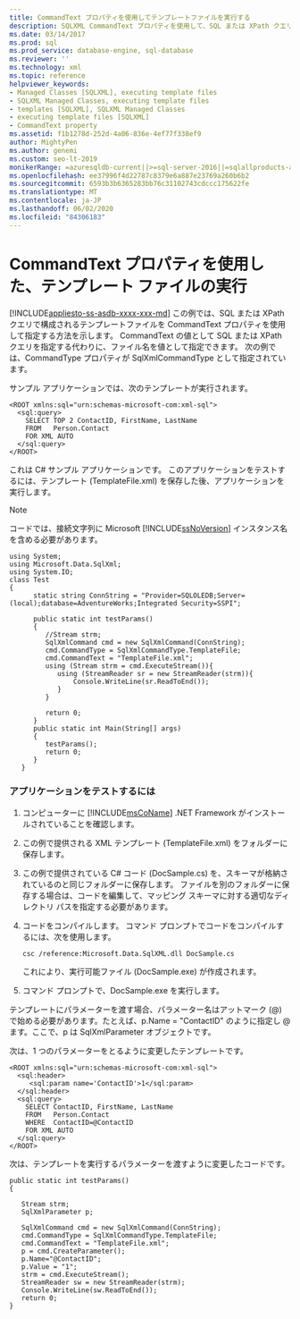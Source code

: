 ```yaml
---
title: CommandText プロパティを使用してテンプレートファイルを実行する
description: SQLXML CommandText プロパティを使用して、SQL または XPath クエリを含むテンプレートファイルの名前を指定する方法の例を示します。
ms.date: 03/14/2017
ms.prod: sql
ms.prod_service: database-engine, sql-database
ms.reviewer: ''
ms.technology: xml
ms.topic: reference
helpviewer_keywords:
- Managed Classes [SQLXML], executing template files
- SQLXML Managed Classes, executing template files
- templates [SQLXML], SQLXML Managed Classes
- executing template files [SQLXML]
- CommandText property
ms.assetid: f1b1278d-252d-4a06-836e-4ef77f338ef9
author: MightyPen
ms.author: genemi
ms.custom: seo-lt-2019
monikerRange: =azuresqldb-current||>=sql-server-2016||=sqlallproducts-allversions||>=sql-server-linux-2017||=azuresqldb-mi-current
ms.openlocfilehash: ee37996f4d22787c8379e6a887e23769a260b6b2
ms.sourcegitcommit: 6593b3b6365283bb76c31102743cdccc175622fe
ms.translationtype: MT
ms.contentlocale: ja-JP
ms.lasthandoff: 06/02/2020
ms.locfileid: "84306183"
---
```

# <a name="executing-template-files-by-using-the-commandtext-property"></a>CommandText プロパティを使用した、テンプレート ファイルの実行
[!INCLUDE[appliesto-ss-asdb-xxxx-xxx-md](../../../includes/appliesto-ss-asdb-xxxx-xxx-md.md)]
  この例では、SQL または XPath クエリで構成されるテンプレートファイルを CommandText プロパティを使用して指定する方法を示します。 CommandText の値として SQL または XPath クエリを指定する代わりに、ファイル名を値として指定できます。 次の例では、CommandType プロパティが SqlXmlCommandType として指定されています。  
  
 サンプル アプリケーションでは、次のテンプレートが実行されます。  
  
```  
<ROOT xmlns:sql="urn:schemas-microsoft-com:xml-sql">  
  <sql:query>  
    SELECT TOP 2 ContactID, FirstName, LastName   
    FROM   Person.Contact  
    FOR XML AUTO  
  </sql:query>  
</ROOT>  
```  
  
 これは C# サンプル アプリケーションです。 このアプリケーションをテストするには、テンプレート (TemplateFile.xml) を保存した後、アプリケーションを実行します。  
  
> [!NOTE]  
>  コードでは、接続文字列に Microsoft [!INCLUDE[ssNoVersion](../../../includes/ssnoversion-md.md)] インスタンス名を含める必要があります。  
  
```  
using System;  
using Microsoft.Data.SqlXml;  
using System.IO;  
class Test  
{  
      static string ConnString = "Provider=SQLOLEDB;Server=(local);database=AdventureWorks;Integrated Security=SSPI";  
  
      public static int testParams()  
      {  
         //Stream strm;  
         SqlXmlCommand cmd = new SqlXmlCommand(ConnString);  
         cmd.CommandType = SqlXmlCommandType.TemplateFile;  
         cmd.CommandText = "TemplateFile.xml";  
         using (Stream strm = cmd.ExecuteStream()){  
            using (StreamReader sr = new StreamReader(strm)){  
                Console.WriteLine(sr.ReadToEnd());  
            }  
         }  
  
         return 0;        
      }  
      public static int Main(String[] args)  
      {  
         testParams();     
         return 0;  
      }  
   }  
```  
  
### <a name="to-test-the-application"></a>アプリケーションをテストするには  
  
1.  コンピューターに [!INCLUDE[msCoName](../../../includes/msconame-md.md)] .NET Framework がインストールされていることを確認します。  
  
2.  この例で提供される XML テンプレート (TemplateFile.xml) をフォルダーに保存します。  
  
3.  この例で提供されている C# コード (DocSample.cs) を、スキーマが格納されているのと同じフォルダーに保存します。 ファイルを別のフォルダーに保存する場合は、コードを編集して、マッピング スキーマに対する適切なディレクトリ パスを指定する必要があります。  
  
4.  コードをコンパイルします。 コマンド プロンプトでコードをコンパイルするには、次を使用します。  
  
    ```  
    csc /reference:Microsoft.Data.SqlXML.dll DocSample.cs  
    ```  
  
     これにより、実行可能ファイル (DocSample.exe) が作成されます。  
  
5.  コマンド プロンプトで、DocSample.exe を実行します。  

 テンプレートにパラメーターを渡す場合、パラメーター名はアットマーク (@) で始める必要があります。たとえば、p.Name = "ContactID" のように指定し \@ ます。ここで、p は SqlXmlParameter オブジェクトです。  
  
 次は、1 つのパラメーターをとるように変更したテンプレートです。  
  
```  
<ROOT xmlns:sql="urn:schemas-microsoft-com:xml-sql">  
  <sql:header>  
     <sql:param name='ContactID'>1</sql:param>    
  </sql:header>  
  <sql:query>  
    SELECT ContactID, FirstName, LastName  
    FROM   Person.Contact  
    WHERE  ContactID=@ContactID  
    FOR XML AUTO  
  </sql:query>  
</ROOT>  
```  
  
 次は、テンプレートを実行するパラメーターを渡すように変更したコードです。  
  
```  
public static int testParams()  
{  
  
   Stream strm;  
   SqlXmlParameter p;  
  
   SqlXmlCommand cmd = new SqlXmlCommand(ConnString);  
   cmd.CommandType = SqlXmlCommandType.TemplateFile;  
   cmd.CommandText = "TemplateFile.xml";  
   p = cmd.CreateParameter();  
   p.Name="@ContactID";  
   p.Value = "1";  
   strm = cmd.ExecuteStream();  
   StreamReader sw = new StreamReader(strm);  
   Console.WriteLine(sw.ReadToEnd());  
   return 0;        
}  
```  
  
  
